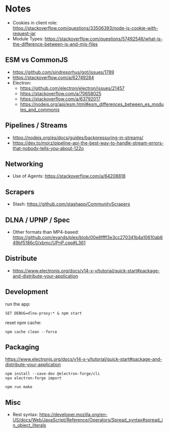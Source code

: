 # Notes

- Cookies in client role: https://stackoverflow.com/questions/33506393/node-js-cookie-with-request-jar
- Module Types: https://stackoverflow.com/questions/57492546/what-is-the-difference-between-js-and-mjs-files

## ESM vs CommonJS
- https://github.com/sindresorhus/got/issues/1789
- https://stackoverflow.com/a/62749284
- Electron:
    - https://github.com/electron/electron/issues/21457
    - https://stackoverflow.com/a/70658025
    - https://stackoverflow.com/a/63792017
    - https://nodejs.org/api/esm.html#esm_differences_between_es_modules_and_commonjs

## Pipelines / Streams
- https://nodejs.org/es/docs/guides/backpressuring-in-streams/
- https://dev.to/morz/pipeline-api-the-best-way-to-handle-stream-errors-that-nobody-tells-you-about-122o

## Networking
- Use of Agents: https://stackoverflow.com/a/64208818

## Scrapers

- Stash: https://github.com/stashapp/CommunityScrapers

## DLNA / UPNP / Spec

- Other formats than MP4-based: https://github.com/evands/plex/blob/00e8ffff3e3cc270341b4a10610ab649bf5186c0/xbmc/UPnP.cpp#L361

## Distribute

- https://www.electronjs.org/docs/v14-x-y/tutorial/quick-start#package-and-distribute-your-application

## Development

run the app:

    SET DEBUG=dlna-proxy:* & npm start

reset npm cache:

    npm cache clean --force

## Packaging

https://www.electronjs.org/docs/v14-x-y/tutorial/quick-start#package-and-distribute-your-application

```
npm install --save-dev @electron-forge/cli
npx electron-forge import

npm run make
```

## Misc
- Rest syntax: https://developer.mozilla.org/en-US/docs/Web/JavaScript/Reference/Operators/Spread_syntax#spread_in_object_literals